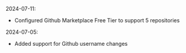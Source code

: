 2024-07-11:
- Configured Github Marketplace Free Tier to support 5 repositories

2024-07-05:
- Added support for Github username changes